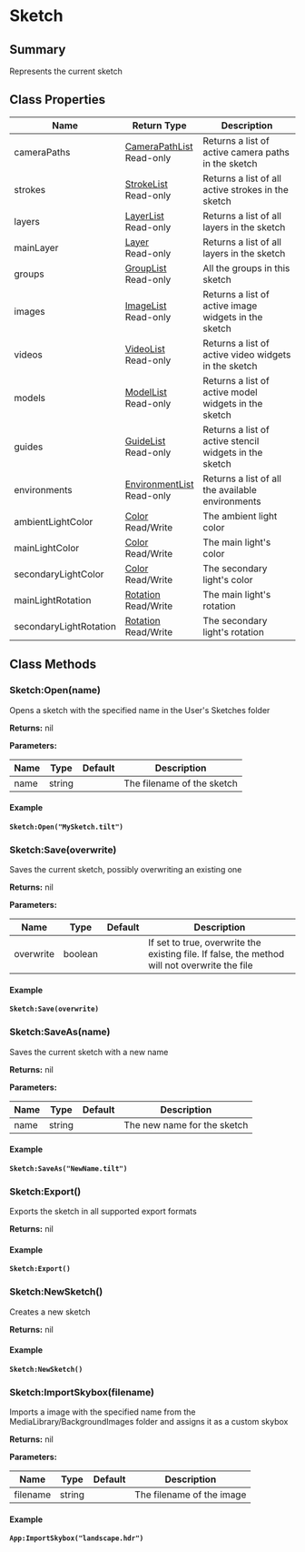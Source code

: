 
# Sketch

## Summary
Represents the current sketch

## Class Properties

<table data-full-width="false">
<thead><tr><th>Name</th><th>Return Type</th><th>Description</th></tr></thead>
<tbody>
<tr><td>cameraPaths</td><td><a href="camerapathlist.md">CameraPathList</a><br>Read-only</td><td>Returns a list of active camera paths in the sketch</td></tr>
<tr><td>strokes</td><td><a href="strokelist.md">StrokeList</a><br>Read-only</td><td>Returns a list of all active strokes in the sketch</td></tr>
<tr><td>layers</td><td><a href="layerlist.md">LayerList</a><br>Read-only</td><td>Returns a list of all layers in the sketch</td></tr>
<tr><td>mainLayer</td><td><a href="layer.md">Layer</a><br>Read-only</td><td>Returns a list of all layers in the sketch</td></tr>
<tr><td>groups</td><td><a href="grouplist.md">GroupList</a><br>Read-only</td><td>All the groups in this sketch</td></tr>
<tr><td>images</td><td><a href="imagelist.md">ImageList</a><br>Read-only</td><td>Returns a list of active image widgets in the sketch</td></tr>
<tr><td>videos</td><td><a href="videolist.md">VideoList</a><br>Read-only</td><td>Returns a list of active video widgets in the sketch</td></tr>
<tr><td>models</td><td><a href="modellist.md">ModelList</a><br>Read-only</td><td>Returns a list of active model widgets in the sketch</td></tr>
<tr><td>guides</td><td><a href="guidelist.md">GuideList</a><br>Read-only</td><td>Returns a list of active stencil widgets in the sketch</td></tr>
<tr><td>environments</td><td><a href="environmentlist.md">EnvironmentList</a><br>Read-only</td><td>Returns a list of all the available environments</td></tr>
<tr><td>ambientLightColor</td><td><a href="color.md">Color</a><br>Read/Write</td><td>The ambient light color</td></tr>
<tr><td>mainLightColor</td><td><a href="color.md">Color</a><br>Read/Write</td><td>The main light's color</td></tr>
<tr><td>secondaryLightColor</td><td><a href="color.md">Color</a><br>Read/Write</td><td>The secondary light's color</td></tr>
<tr><td>mainLightRotation</td><td><a href="rotation.md">Rotation</a><br>Read/Write</td><td>The main light's rotation</td></tr>
<tr><td>secondaryLightRotation</td><td><a href="rotation.md">Rotation</a><br>Read/Write</td><td>The secondary light's rotation</td></tr>
</tbody></table>




## Class Methods

        
### Sketch:Open(name)

Opens a sketch with the specified name in the User's Sketches folder

**Returns:** nil 


**Parameters:**

<table data-full-width="false">
<thead><tr><th>Name</th><th>Type</th><th>Default</th><th>Description</th></tr></thead>
<tbody><tr><td>name</td><td>string</td><td></td><td>The filename of the sketch</td></tr></tbody></table>




#### Example

<pre class="language-lua"><code class="lang-lua"><strong>Sketch:Open("MySketch.tilt")</strong></code></pre>




### Sketch:Save(overwrite)

Saves the current sketch, possibly overwriting an existing one

**Returns:** nil 


**Parameters:**

<table data-full-width="false">
<thead><tr><th>Name</th><th>Type</th><th>Default</th><th>Description</th></tr></thead>
<tbody><tr><td>overwrite</td><td>boolean</td><td></td><td>If set to true, overwrite the existing file. If false, the method will not overwrite the file</td></tr></tbody></table>




#### Example

<pre class="language-lua"><code class="lang-lua"><strong>Sketch:Save(overwrite)</strong></code></pre>




### Sketch:SaveAs(name)

Saves the current sketch with a new name

**Returns:** nil 


**Parameters:**

<table data-full-width="false">
<thead><tr><th>Name</th><th>Type</th><th>Default</th><th>Description</th></tr></thead>
<tbody><tr><td>name</td><td>string</td><td></td><td>The new name for the sketch</td></tr></tbody></table>




#### Example

<pre class="language-lua"><code class="lang-lua"><strong>Sketch:SaveAs("NewName.tilt")</strong></code></pre>




### Sketch:Export()

Exports the sketch in all supported export formats

**Returns:** nil 




#### Example

<pre class="language-lua"><code class="lang-lua"><strong>Sketch:Export()</strong></code></pre>




### Sketch:NewSketch()

Creates a new sketch

**Returns:** nil 




#### Example

<pre class="language-lua"><code class="lang-lua"><strong>Sketch:NewSketch()</strong></code></pre>




### Sketch:ImportSkybox(filename)

Imports a image with the specified name from the MediaLibrary/BackgroundImages folder and assigns it as a custom skybox

**Returns:** nil 


**Parameters:**

<table data-full-width="false">
<thead><tr><th>Name</th><th>Type</th><th>Default</th><th>Description</th></tr></thead>
<tbody><tr><td>filename</td><td>string</td><td></td><td>The filename of the image</td></tr></tbody></table>




#### Example

<pre class="language-lua"><code class="lang-lua"><strong>App:ImportSkybox("landscape.hdr")</strong></code></pre>



    

